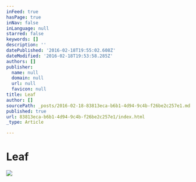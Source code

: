 ```yaml
---
inFeed: true
hasPage: true
inNav: false
inLanguage: null
starred: false
keywords: []
description: ''
datePublished: '2016-02-18T19:55:02.608Z'
dateModified: '2016-02-18T19:53:58.285Z'
authors: []
publisher:
  name: null
  domain: null
  url: null
  favicon: null
title: Leaf
author: []
sourcePath: _posts/2016-02-18-83813eca-b6b1-4d94-9c4b-f26be2c257e1.md
published: true
url: 83813eca-b6b1-4d94-9c4b-f26be2c257e1/index.html
_type: Article

---
```

# Leaf
![](https://the-grid-user-content.s3-us-west-2.amazonaws.com/8f9505b6-f4db-4cf9-ac52-bd66a927b050.jpg)